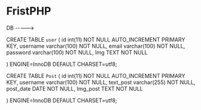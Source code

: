 # FristPHP

DB ----->

CREATE TABLE `user` (
  id int(11) NOT NULL AUTO_INCREMENT PRIMARY KEY,
  username varchar(100) NOT NULL,
  email varchar(100) NOT NULL,
  password varchar(100) NOT NULL,
  Img TEXT NOT NULL

) ENGINE=InnoDB DEFAULT CHARSET=utf8;

CREATE TABLE `Post` (
  id int(11) NOT NULL AUTO_INCREMENT PRIMARY KEY,
  username varchar(100) NOT NULL,
  text_post varchar(255) NOT NULL,
  post_date DATE NOT NULL,
  Img_post TEXT NOT NULL

) ENGINE=InnoDB DEFAULT CHARSET=utf8;